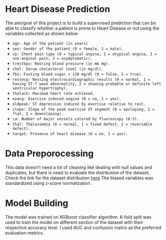 # Heart Disease Prediction
The aim/goal of this project is to build a supervised prediction that can be able to classify whether a patient is prone to Heart Disease or not using the variables collected as shown below
- `age: Age of the patient (in years)`
- `sex: Gender of the patient (0 = female, 1 = male).`
- `cp: Chest pain type (0 = typical angina, 1 = atypical angina, 2 = non-anginal pain, 3 = asymptomatic).`
- `trestbps: Resting blood pressure (in mm Hg).`
- `chol: Serum cholesterol level (in mg/dl).`
- `fbs: Fasting blood sugar > 120 mg/dl (0 = false, 1 = true).`
- `restecg: Resting electrocardiographic results (0 = normal, 1 = having ST-T wave abnormality, 2 = showing probable or definite left ventricular hypertrophy).`
- `thalach: Maximum heart rate achieved.`
- `exang: Exercise induced angina (0 = no, 1 = yes).`
- `oldpeak: ST depression induced by exercise relative to rest.`
- `slope: Slope of the peak exercise ST segment (0 = upsloping, 1 = flat, 2 = downsloping).`
- `ca: Number of major vessels colored by fluoroscopy (0-3).`
- `thal: Thalassemia (0 = normal, 1 = fixed defect, 2 = reversable defect).`
- `target: Presence of heart disease (0 = no, 1 = yes).`

# Data Preporocessing 
This data doesn't need a lot of cleaning like dealing with null values and duplicates, but there is need to evaluate the distribution of the dataset. Check the link for the dataset distribution [here](https://github.com/chrisaliyuda/Heart-Disease-Prediction/blob/main/Heart%20Disease.ipynb)
The biased variables was standardized using z-score normalization. 

# Model Building 
The model was trained on XGBoost classifier algorithm. K-fold split was used to train the model on different section of the dataset with their respective accuracy level. I used AUC and confusion matrix as the preferred evaluation metrics. 
